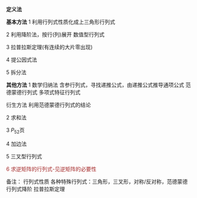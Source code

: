 **定义法**

**基本方法**
1 利用行列式性质化成上三角形行列式

2 利用降阶法，按行(列)展开
数值型行列式

3 拉普拉斯定理(有连续的大片零出现)

4 提公因式法

5 拆分法

**其他方法**
1 数学归纳法
含参行列式，寻找递推公式，由递推公式推导通项公式
范德蒙德行列式
多项式特征行列式

衍生方法
利用范德蒙德行列式的结论

2 求和法

3 $P_{52}$页

4 加边法

5 三叉型行列式

<font color=brown>6 求逆矩阵的行列式-见逆矩阵的必要性</font>

备注：
行列式性质
各种特殊行列式：三角形，三叉形，对称/反对称，范德蒙德
行列式降阶
拉普拉斯定理
